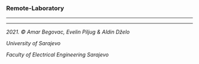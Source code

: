 ### Remote-Laboratory
------------



------------
*2021. © Amar Begovac, Evelin Piljug  & Aldin Dželo*

*University of Sarajevo*

*Faculty of Electrical Engineering Sarajevo*
